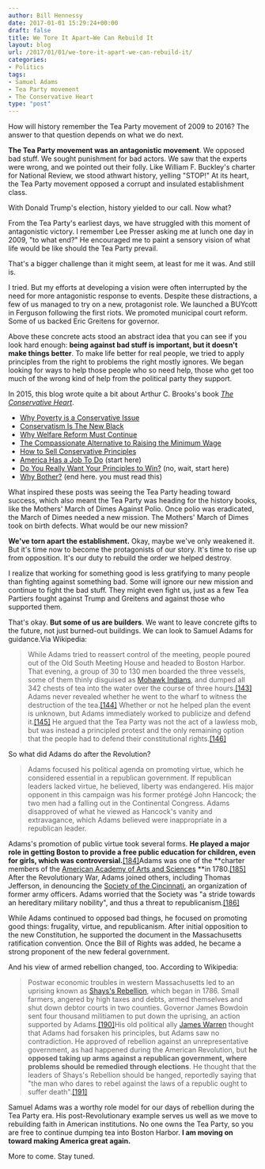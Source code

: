 ```yaml
---
author: Bill Hennessy
date: 2017-01-01 15:29:24+00:00
draft: false
title: We Tore It Apart—We Can Rebuild It
layout: blog
url: /2017/01/01/we-tore-it-apart-we-can-rebuild-it/
categories:
- Politics
tags:
- Samuel Adams
- Tea Party movement
- The Conservative Heart
type: "post"
---
```


How will history remember the Tea Party movement of 2009 to 2016? The answer to that question depends on what we do next.

**The Tea Party movement was an antagonistic movement**. We opposed bad stuff. We sought punishment for bad actors. We saw that the experts were wrong, and we pointed out their folly. Like William F. Buckley's charter for National Review, we stood athwart history, yelling "STOP!" At its heart, the Tea Party movement opposed a corrupt and insulated establishment class.

With Donald Trump's election, history yielded to our call. Now what?

From the Tea Party's earliest days, we have struggled with this moment of antagonistic victory. I remember Lee Presser asking me at lunch one day in 2009, "to what end?" He encouraged me to paint a sensory vision of what life would be like should the Tea Party prevail.

That's a bigger challenge than it might seem, at least for me it was. And still is.

I tried. But my efforts at developing a vision were often interrupted by the need for more antagonistic response to events. Despite these distractions, a few of us managed to try on a new, protagonist role. We launched a BUYcott in Ferguson following the first riots. We promoted municipal court reform. Some of us backed Eric Greitens for governor.

Above these concrete acts stood an abstract idea that you can see if you look hard enough: **being against bad stuff is important, but it doesn't make things better**. To make life better for real people, we tried to apply principles from the right to problems the right mostly ignores. We began looking for ways to help those people who so need help, those who get too much of the wrong kind of help from the political party they support.

In 2015, this blog wrote quite a bit about Arthur C. Brooks's book [_The Conservative Heart_](https://amzn.to/2iANiGB).

* [Why Poverty is a Conservative Issue](https://hennessysview.com/2015/09/08/why-poverty-is-a-conservative-issue/)
* [Conservatism Is The New Black](https://hennessysview.com/2015/10/15/conservatism-is-the-new-black/)
* [Why Welfare Reform Must Continue](https://hennessysview.com/2015/09/09/why-welfare-reform-must-continue/)
* [The Compassionate Alternative to Raising the Minimum Wage](https://hennessysview.com/2015/08/12/we-can-do-better/)
* [How to Sell Conservative Principles](https://hennessysview.com/2015/08/11/how-to-sell-conservative-principles/)
* [America Has a Job To Do](https://hennessysview.com/2015/08/11/america-has-work-to-do/) (start here)
* [Do You Really Want Your Principles to Win?](https://hennessysview.com/2015/08/10/do-you-really-want-your-principles-to-win/) (no, wait, start here)
* [Why Bother?](https://hennessysview.com/2015/08/09/why-bother/) (end here. you must read this)

What inspired these posts was seeing the Tea Party heading toward success, which also meant the Tea Party was heading for the history books, like the Mothers' March of Dimes Against Polio. Once polio was eradicated, the March of Dimes needed a new mission. The Mothers' March of Dimes took on birth defects. What would be our new mission?

**We've torn apart the establishment.** Okay, maybe we've only weakened it. But it's time now to become the protagonists of our story. It's time to rise up from opposition. It's our duty to rebuild the order we helped destroy.

I realize that working for something good is less gratifying to many people than fighting against something bad. Some will ignore our new mission and continue to fight the bad stuff. They might even fight us, just as a few Tea Partiers fought against Trump and Greitens and against those who supported them.

That's okay. **But some of us are builders**. We want to leave concrete gifts to the future, not just burned-out buildings. We can look to Samuel Adams for guidance.Via Wikipedia:

> While Adams tried to reassert control of the meeting, people poured out of the Old South Meeting House and headed to Boston Harbor. That evening, a group of 30 to 130 men boarded the three vessels, some of them thinly disguised as [Mohawk Indians](https://en.wikipedia.org/wiki/Mohawk_nation), and dumped all 342 chests of tea into the water over the course of three hours.[[143]](https://en.wikipedia.org/wiki/Samuel_Adams#cite_note-143) Adams never revealed whether he went to the wharf to witness the destruction of the tea.[[144]](https://en.wikipedia.org/wiki/Samuel_Adams#cite_note-144) Whether or not he helped plan the event is unknown, but Adams immediately worked to publicize and defend it.[[145]](https://en.wikipedia.org/wiki/Samuel_Adams#cite_note-145) He argued that the Tea Party was not the act of a lawless mob, but was instead a principled protest and the only remaining option that the people had to defend their constitutional rights.[[146]](https://en.wikipedia.org/wiki/Samuel_Adams#cite_note-146)



So what did Adams do after the Revolution?



> Adams focused his political agenda on promoting virtue, which he considered essential in a republican government. If republican leaders lacked virtue, he believed, liberty was endangered. His major opponent in this campaign was his former protégé John Hancock; the two men had a falling out in the Continental Congress. Adams disapproved of what he viewed as Hancock's vanity and extravagance, which Adams believed were inappropriate in a republican leader. 

Adams's promotion of public virtue took several forms. **He played a major role in getting Boston to provide a free public education for children, even for girls, which was controversial.**[[184]](https://en.wikipedia.org/wiki/Samuel_Adams#cite_note-184)Adams was one of the **charter members of the [American Academy of Arts and Sciences](https://en.wikipedia.org/wiki/American_Academy_of_Arts_and_Sciences) **in 1780.[[185]](https://en.wikipedia.org/wiki/Samuel_Adams#cite_note-AAAS-185) After the Revolutionary War, Adams joined others, including Thomas Jefferson, in denouncing the [Society of the Cincinnati](https://en.wikipedia.org/wiki/Society_of_the_Cincinnati), an organization of former army officers. Adams worried that the Society was "a stride towards an hereditary military nobility", and thus a threat to republicanism.[[186]](https://en.wikipedia.org/wiki/Samuel_Adams#cite_note-186)



While Adams continued to opposed bad things, he focused on promoting good things: frugality, virtue, and republicanism. After initial opposition to the new Constitution, he supported the document in the Massachusetts ratification convention. Once the Bill of Rights was added, he became a strong proponent of the new federal government.

And his view of armed rebellion changed, too. According to Wikipedia:



> Postwar economic troubles in western Massachusetts led to an uprising known as [Shays's Rebellion](https://en.wikipedia.org/wiki/Shays%27s_Rebellion), which began in 1786. Small farmers, angered by high taxes and debts, armed themselves and shut down debtor courts in two counties. Governor James Bowdoin sent four thousand militiamen to put down the uprising, an action supported by Adams.[[190]](https://en.wikipedia.org/wiki/Samuel_Adams#cite_note-190)His old political ally [James Warren](https://en.wikipedia.org/wiki/James_Warren_(politician)) thought that Adams had forsaken his principles, but Adams saw no contradiction. He approved of rebellion against an unrepresentative government, as had happened during the American Revolution, but **he opposed taking up arms against a republican government, where problems should be remedied through elections**. He thought that the leaders of Shays's Rebellion should be hanged, reportedly saying that "the man who dares to rebel against the laws of a republic ought to suffer death".[[191]](https://en.wikipedia.org/wiki/Samuel_Adams#cite_note-191)



Samuel Adams was a worthy role model for our days of rebellion during the Tea Party era. His post-Revolutionary example serves us well as we move to rebuilding faith in American institutions. No one owns the Tea Party, so you are free to continue dumping tea into Boston Harbor. **I am moving on toward making America great again.**

More to come. Stay tuned.
